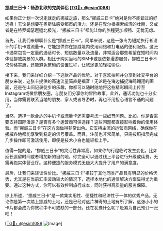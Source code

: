 **挪威三日卡：畅游北欧的完美伴侣 [[TG💪+ @esim1088](https://t.me/s/esim1088)]**

如果你正计划一次说走就走的挪威之旅，那么“挪威三日卡”绝对是你不能错过的好选择！无论是想要在奥斯陆感受都市的活力，还是在卑尔根探索峡湾的壮丽，又或者是在特罗姆瑟邂逅北极光，“挪威三日卡”都能让你的旅程更加顺畅、无忧无虑。

首先，让我们来聊聊什么是“挪威三日卡”。简单来说，这是一张专为短期旅行者设计的手机卡或流量卡，它能提供你在挪威境内使用网络和打电话的便利服务。这张卡通常包含一定量的通话时长、短信数量以及流量，非常适合那些希望在短时间内体验挪威美景的人群。相比于购买当地的SIM卡或是依赖漫游服务，挪威三日卡不仅价格实惠，还能避免繁琐的设置过程，让旅途更加轻松愉快。

接下来，我们来详细介绍一下这款产品的优势。对于喜欢拍照并分享到社交平台的朋友来说，这张卡提供的高速流量简直是福音！无论是在海边捕捉海鸥翱翔的画面，还是在山间记录徒步的乐趣，你都可以随时随地将这些精彩瞬间上传至Instagram或微信朋友圈，与朋友们分享你的冒险故事。此外，通话功能也十分实用，当你需要联系当地的朋友、家人或者导游时，再也不用担心语言不通的问题了。

当然，选择一款合适的手机卡或流量卡还需要考虑一些细节问题。比如，你是否需要支持国际漫游？是否有多个运营商可供选择？这些问题都直接影响着你的使用体验。而“挪威三日卡”在这方面做得非常出色。它支持主流的运营商网络，确保你在挪威各地都能享受到稳定的信号覆盖。而且，注册也非常简单，只需按照指示完成几步操作即可激活使用，即便是技术小白也能轻松上手。

值得一提的是，“挪威三日卡”的灵活性非常高。如果你的行程临时发生变化，比如延长逗留时间或者增加新的目的地，你完全可以通过线上平台进行升级或续费，无需再跑实体营业厅。这种便捷的服务模式无疑大大提升了用户的满意度。

最后，让我们来谈谈性价比。“挪威三日卡”相较于其他同类产品具有明显的价格优势，尤其是在当前汇率波动较大的情况下，选择本地化的通信解决方案显得尤为重要。通过这种方式，你可以有效控制旅行成本，同时获得高质量的服务保障。

综上所述，“挪威三日卡”是一款集实用性、便捷性和经济性于一体的优秀产品。无论你是第一次踏上挪威的土地，还是已经对这片神奇的土地有所了解，这张小小的卡片都会成为你旅程中不可或缺的一部分。还在犹豫什么呢？赶紧为自己预订一张吧！

[[TG💪+ @esim1088](https://t.me/s/esim1088) ![Image](https://i.postimg.cc/4NQfJmqS/Snipaste-2025-05-13-00-14-12.png)]